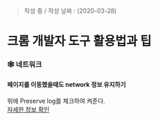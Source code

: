 > 작성 중 / 작성 날짜 : (2020-03-28)

# 크롬 개발자 도구 활용법과 팁

### 🕸 네트워크 
#### 페이지를 이동했을때도 network 정보 유지하기
위에 Preserve log를 체크하여 켜준다.  
[자세한 정보 확인](https://stackoverflow.com/questions/10987453/how-to-use-chromes-network-debugger-with-redirects)